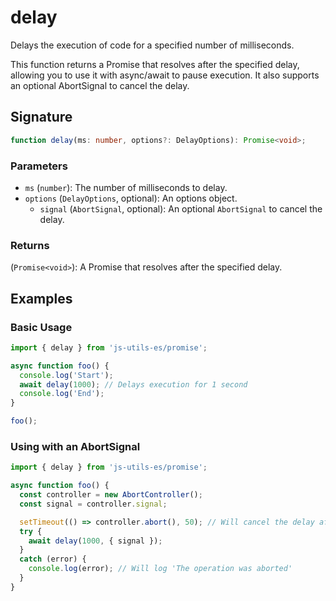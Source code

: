 # delay

Delays the execution of code for a specified number of milliseconds.

This function returns a Promise that resolves after the specified delay, allowing you to use it
with async/await to pause execution.
It also supports an optional AbortSignal to cancel the delay.

## Signature

```typescript
function delay(ms: number, options?: DelayOptions): Promise<void>;
```

### Parameters

- `ms` (`number`): The number of milliseconds to delay.
- `options` (`DelayOptions`, optional): An options object.
  - `signal` (`AbortSignal`, optional): An optional `AbortSignal` to cancel the delay.

### Returns

(`Promise<void>`): A Promise that resolves after the specified delay.

## Examples

### Basic Usage

```typescript twoslash
import { delay } from 'js-utils-es/promise';

async function foo() {
  console.log('Start');
  await delay(1000); // Delays execution for 1 second
  console.log('End');
}

foo();
```

### Using with an AbortSignal

```typescript twoslash
import { delay } from 'js-utils-es/promise';

async function foo() {
  const controller = new AbortController();
  const signal = controller.signal;

  setTimeout(() => controller.abort(), 50); // Will cancel the delay after 50ms
  try {
    await delay(1000, { signal });
  }
  catch (error) {
    console.log(error); // Will log 'The operation was aborted'
  }
}
```
